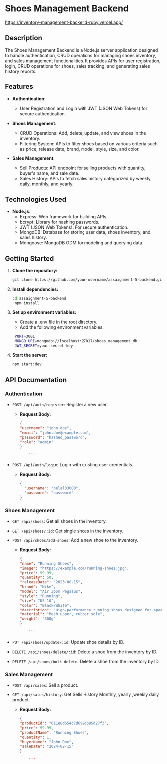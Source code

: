 # Shoes Management Backend

https://inventory-management-backend-ruby.vercel.app/

## Description

The Shoes Management Backend is a Node.js server application designed to handle authentication, CRUD operations for managing shoes inventory, and sales management functionalities. It provides APIs for user registration, login, CRUD operations for shoes, sales tracking, and generating sales history reports.

## Features

- **Authentication**:

  - User Registration and Login with JWT (JSON Web Tokens) for secure authentication.

- **Shoes Management**:

  - CRUD Operations: Add, delete, update, and view shoes in the inventory.
  - Filtering System: APIs to filter shoes based on various criteria such as price, release date, brand, model, style, size, and color.

- **Sales Management**:
  - Sell Products: API endpoint for selling products with quantity, buyer's name, and sale date.
  - Sales History: APIs to fetch sales history categorized by weekly, daily, monthly, and yearly.

## Technologies Used

- **Node.js**:
  - Express: Web framework for building APIs.
  - bcrypt: Library for hashing passwords.
  - JWT (JSON Web Tokens): For secure authentication.
  - MongoDB: Database for storing user data, shoes inventory, and sales history.
  - Mongoose: MongoDB ODM for modeling and querying data.

## Getting Started

1. **Clone the repository:**

   ```bash
   git clone https://github.com/your-username/assaignment-5-backend.git
   ```

1. **Install dependencies:**

   ```bash
   cd assaignment-5-backend
    npm install
   ```

1. **Set up environment variables:**
   - Create a .env file in the root directory.
   - Add the following environment variables:
   ```bash
    PORT=3001
    MONGO_URI=mongodb://localhost:27017/shoes_management_db
    JWT_SECRET=your-secret-key
   ```
1. **Start the server:**

   ```bash
   npm start:dev
   ```

## API Documentation

### Authentication

- `POST /api/auth/register`: Register a new user.

  - **Request Body:**

    ````json
    {
    "username": "john_doe",
    "email": "john.doe@example.com",
    "password": "hashed_password",
    "role": "admin"
    }

        ```
    ````

- `POST /api/auth/login`: Login with existing user credentials.
  - **Request Body:**
    ```json
    {
      "username": "belal33000",
      "password": "password"
    }
    ```

### Shoes Management

- `GET /api/shoes`: Get all shoes in the inventory.

- `GET /api/shoes/:id`: Get single shoes in the inventory.

- `POST /api/shoes/add-shoes`: Add a new shoe to the inventory.

  - **Request Body:**

    ````json
    {
    "name": "Running Shoes",
    "image": "https://example.com/running-shoes.jpg",
    "price": 99.99,
    "quantity": 50,
    "releaseDate": "2023-08-15",
    "brand": "Nike",
    "model": "Air Zoom Pegasus",
    "style": "Running",
    "size": "US 10",
    "color": "Black/White",
    "description": "High-performance running shoes designed for speed and comfort.",
    "material": "Mesh upper, rubber sole",
    "weight": "300g"
    }

        ```
    ````

- `PUT /api/shoes/update/:id`: Update shoe details by ID.

- `DELETE /api/shoes/delete/:id`: Delete a shoe from the inventory by ID.

- `DELETE /api/shoes/bulk-delete`: Delete a shoe from the inventory by ID.

### Sales Management

- `POST /api/sales`: Sell a product.

- `GET /api/sales/history`: Get Sells History Monthly, yearly ,weekly daily product.

  - **Request Body:**
    ```json
    {
    "productId": "611e8d654c7d692d685d27f3",
    "price": 99.99,
    "productName": "Running Shoes",
    "quantity": 1,
    "buyerName": "John Doe",
    "saleDate": "2024-02-15"
    }

        ```

